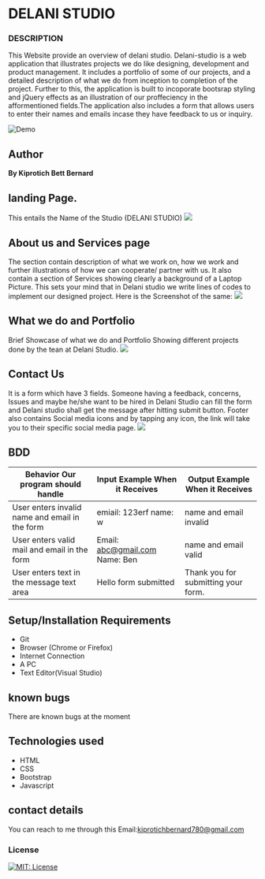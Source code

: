 # DELANI STUDIO
### DESCRIPTION
This Website provide an overview of delani studio.
Delani-studio is a web application that illustrates projects we do like designing, development and product management. It includes a portfolio of some of our projects, and a detailed description of what we do from inception to completion of the project. Further to this, the application is built to incoporate bootsrap styling and jQuery effects as an illustration of our proffeciency in the afformentioned fields.The application also includes a form that allows users to enter their names and emails incase they have feedback to us or inquiry.

  ![Demo](https://drive.google.com/file/d/1RoTenbLfWiRTPDTtqTm07O8mTcIcevac/view)

## Author
<p style="font-weight: 700;">By Kiprotich Bett Bernard</p>

## landing Page.
This entails the Name of the Studio (DELANI STUDIO)
 <image src= "images/screenshot/landing.png">

## About us and Services page
The section contain description of what we work on, how we work and further illustrations of how we can cooperate/ partner with us. It also contain a section of Services showing clearly a background of a Laptop Picture. This sets your mind that in Delani studio we write lines of codes to implement our designed project.
Here is the Screenshot of the same:
<image src= "images/screenshot/about.png">

## What we do and Portfolio
Brief Showcase of what we do and Portfolio Showing different projects done by the tean at Delani Studio.
<image src="images/screenshot/portfolio.png">

## Contact Us
It is a form which have 3 fields. Someone having a feedback, concerns, Issues and maybe he/she want to be hired in Delani Studio can fill the form and Delani studio shall get the message after hitting submit button.
Footer also contains Social media icons and by tapping any icon, the link will take you to their specific social media page.
<image src="images/screenshot/form.png">




## BDD
| Behavior Our program should handle             | Input Example When it Receives | Output Example When it Receives     |
|------------------------------------------------|--------------------------------|-------------------------------------|
| User enters invalid name and email in the form | emiail: 123erf name: w         | name and email invalid              |
| User enters valid mail and email in the form   | Email: abc@gmail.com     Name: Ben | name and email valid            |
| User enters text in the message text area      | Hello form submitted           | Thank you for submitting your form. |

## Setup/Installation Requirements
* Git <br>
* Browser (Chrome or Firefox) <br>
* Internet Connection <br>
* A PC <br>
* Text Editor(Visual Studio) <br>
## known bugs
There are known bugs at the moment
## Technologies used <br>
* HTML <br>
* CSS <br>
* Bootstrap <br>
* Javascript <br>
## contact details
You can reach to me through this Email:kiprotichbernard780@gmail.com


### License

[![MIT: License](https://img.shields.io/badge/License-MIT-yellow.svg)](https://opensource.org/licenses/MIT)